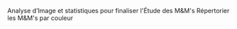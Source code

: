 Analyse d’Image et statistiques pour finaliser l'Étude des M&M's
Répertorier les M&amp;M's par couleur
